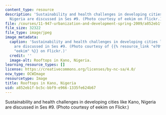 ```yaml
---
content_type: resource
description: 'Sustainability and health challenges in developing cities like Kano,
  Nigeria are discussed in Ses #9. (Photo courtesy of eekim on Flickr.)'
file: /courses/11-947-urbanization-and-development-spring-2009/a852eb1fbc5cbbf9e9661335fe624b67_11-947s09.jpg
file_size: 32322
file_type: image/jpeg
image_metadata:
  caption: 'Sustainability and health challenges in developing cities like Kano, Nigeria
    are discussed in Ses #9. (Photo courtesy of {{% resource_link "e70f9696-f866-488e-9458-cfb79b586166"
    "eekim" %}} on Flickr.)'
  credit: ''
  image-alt: Rooftops in Kano, Nigeria.
learning_resource_types: []
license: https://creativecommons.org/licenses/by-nc-sa/4.0/
ocw_type: OCWImage
resourcetype: Image
title: Rooftops in Kano, Nigeria
uid: a852eb1f-bc5c-bbf9-e966-1335fe624b67
---
```

Sustainability and health challenges in developing cities like Kano, Nigeria are discussed in Ses #9. (Photo courtesy of eekim on Flickr.)